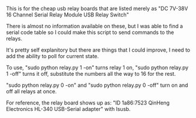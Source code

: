 This is for the cheap usb relay boards that are listed merely as "DC 7V-38V 16 Channel Serial Relay Module USB Relay Switch"

There is almost no information available on these, but I was able to find a serial code table so I could make this script to send commands to the relays.

It's pretty self explanitory but there are things that I could improve, I need to add the ability to poll for current state.

To use, "sudo python relay.py 1 -on" turns relay 1 on, "sudo python relay.py 1 -off" turns it off, substitute the numbers all the way to 16 for the rest. 

"sudo python relay.py 0 -on" and "sudo python relay.py 0 -off" turn on and off all relays at once.

For reference, the relay board shows up as: "ID 1a86:7523 QinHeng Electronics HL-340 USB-Serial adapter" with lsusb.

